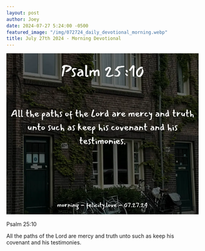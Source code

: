 ```yaml
---
layout: post
author: Joey
date: 2024-07-27 5:24:00 -0500
featured_image: "/img/072724_daily_devotional_morning.webp"
title: July 27th 2024 - Morning Devotional
---
```


[![July 27th 2024 - Morning Devotional](/img/072724_daily_devotional_morning.webp)](/img/072724_daily_devotional_morning.webp)

Psalm 25:10

All the paths of the Lord are mercy and truth unto such as keep his covenant and his testimonies.

<!-- <hr>

Please consider purchasing a mug to support the page by clicking the image below, thank you!

[![June 20th 2024 - Morning Devotional - Mug](/img/mugs/061124_morning_mug.webp)](https://www.joeybrinkman.com/shop) -->